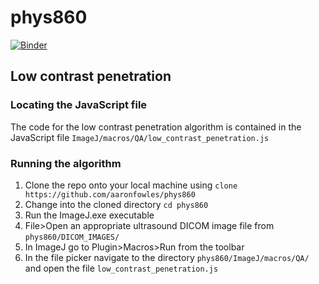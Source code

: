 # phys860
[![Binder](http://mybinder.org/badge.svg)](http://mybinder.org/repo/aaronfowles/phys860)

## Low contrast penetration

### Locating the JavaScript file

The code for the low contrast penetration algorithm is contained in the JavaScript file `ImageJ/macros/QA/low_contrast_penetration.js`

### Running the algorithm

1. Clone the repo onto your local machine using `clone https://github.com/aaronfowles/phys860`
2. Change into the cloned directory `cd phys860`
3. Run the ImageJ.exe executable
4. File>Open an appropriate ultrasound DICOM image file from `phys860/DICOM_IMAGES/`
5. In ImageJ go to Plugin>Macros>Run from the toolbar
6. In the file picker navigate to the directory `phys860/ImageJ/macros/QA/` and open the file `low_contrast_penetration.js`
